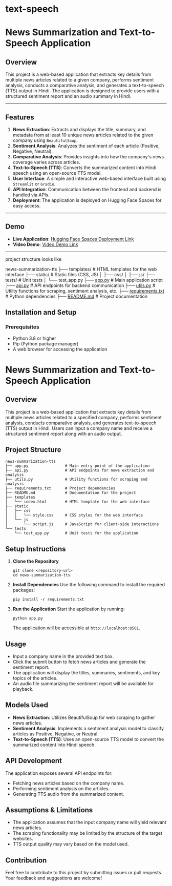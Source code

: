 # text-speech


# News Summarization and Text-to-Speech Application

## Overview
This project is a web-based application that extracts key details from multiple news articles related to a given company, performs sentiment analysis, conducts a comparative analysis, and generates a text-to-speech (TTS) output in Hindi. The application is designed to provide users with a structured sentiment report and an audio summary in Hindi.

---

## Features
1. **News Extraction**: Extracts and displays the title, summary, and metadata from at least 10 unique news articles related to the given company using `BeautifulSoup`.
2. **Sentiment Analysis**: Analyzes the sentiment of each article (Positive, Negative, Neutral).
3. **Comparative Analysis**: Provides insights into how the company's news coverage varies across articles.
4. **Text-to-Speech (TTS)**: Converts the summarized content into Hindi speech using an open-source TTS model.
5. **User Interface**: A simple and interactive web-based interface built using `Streamlit` or `Gradio`.
6. **API Integration**: Communication between the frontend and backend is handled via APIs.
7. **Deployment**: The application is deployed on Hugging Face Spaces for easy access.

---

## Demo
- **Live Application**: [Hugging Face Spaces Deployment Link](#)
- **Video Demo**: [Video Demo Link](#)

---


project structure looks like 

news-summarization-tts
├── templates/               # HTML templates for the web interface
├── static/                  # Static files (CSS, JS)
│   ├── css/
│   ├── js/
├── tests/                   # Unit tests
│   └── test_app.py
├── [app.py](http://_vscodecontentref_/1)                   # Main application script
├── [api.py](http://_vscodecontentref_/2)                   # API endpoints for backend communication
├── [utils.py](http://_vscodecontentref_/3)                 # Utility functions for scraping, sentiment analysis, etc.
├── [requirements.txt](http://_vscodecontentref_/4)         # Python dependencies
├── [README.md](http://_vscodecontentref_/5)                # Project documentation


## Installation and Setup

### Prerequisites
- Python 3.8 or higher
- Pip (Python package manager)
- A web browser for accessing the application

# News Summarization and Text-to-Speech Application

## Overview
This project is a web-based application that extracts key details from multiple news articles related to a specified company, performs sentiment analysis, conducts comparative analysis, and generates text-to-speech (TTS) output in Hindi. Users can input a company name and receive a structured sentiment report along with an audio output.

## Project Structure
```
news-summarization-tts
├── app.py                # Main entry point of the application
├── api.py                # API endpoints for news extraction and analysis
├── utils.py              # Utility functions for scraping and analysis
├── requirements.txt      # Project dependencies
├── README.md             # Documentation for the project
├── templates
│   └── index.html        # HTML template for the web interface
├── static
│   ├── css
│   │   └── style.css     # CSS styles for the web interface
│   └── js
│       └── script.js     # JavaScript for client-side interactions
└── tests
    └── test_app.py       # Unit tests for the application
```

## Setup Instructions
1. **Clone the Repository**
   ```
   git clone <repository-url>
   cd news-summarization-tts
   ```

2. **Install Dependencies**
   Use the following command to install the required packages:
   ```
   pip install -r requirements.txt
   ```

3. **Run the Application**
   Start the application by running:
   ```
   python app.py
   ```
   The application will be accessible at `http://localhost:8501`.

## Usage
- Input a company name in the provided text box.
- Click the submit button to fetch news articles and generate the sentiment report.
- The application will display the titles, summaries, sentiments, and key topics of the articles.
- An audio file summarizing the sentiment report will be available for playback.

## Models Used
- **News Extraction**: Utilizes BeautifulSoup for web scraping to gather news articles.
- **Sentiment Analysis**: Implements a sentiment analysis model to classify articles as Positive, Negative, or Neutral.
- **Text-to-Speech (TTS)**: Uses an open-source TTS model to convert the summarized content into Hindi speech.

## API Development
The application exposes several API endpoints for:
- Fetching news articles based on the company name.
- Performing sentiment analysis on the articles.
- Generating TTS audio from the summarized content.

## Assumptions & Limitations
- The application assumes that the input company name will yield relevant news articles.
- The scraping functionality may be limited by the structure of the target websites.
- TTS output quality may vary based on the model used.

## Contribution
Feel free to contribute to this project by submitting issues or pull requests. Your feedback and suggestions are welcome!


   
